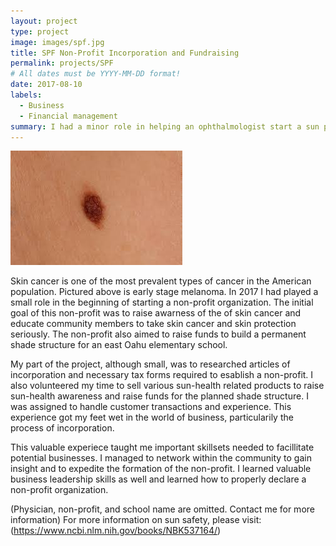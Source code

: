 ```yaml
---
layout: project
type: project
image: images/spf.jpg
title: SPF Non-Profit Incorporation and Fundraising
permalink: projects/SPF
# All dates must be YYYY-MM-DD format!
date: 2017-08-10
labels:
  - Business
  - Financial management
summary: I had a minor role in helping an ophthalmologist start a sun protection geared non-profit organization.
---
```

<img class="ui medium right floated rounded image" src="/images/symptoms.jpeg">

Skin cancer is one of the most prevalent types of cancer in the American population. Pictured above is early stage melanoma. In 2017 I had played a small role in the beginning of starting a non-profit organization. The initial goal of this non-profit was to raise awarness of the of skin cancer and educate community members to take skin cancer and skin protection seriously. The non-profit also aimed to raise funds to build a permanent shade structure for an east Oahu elementary school.

My part of the project, although small, was to researched articles of incorporation and necessary tax forms required to esablish a non-profit. I also volunteered my time to sell various sun-health related products to raise sun-health awareness and raise funds for the planned shade structure. I was assigned to handle customer transactions and experience. This experience got my feet wet in the world of business, particularily the process of incorporation.

This valuable experiece taught me important skillsets needed to facillitate potential businesses. I managed to network within the community to gain insight and to expedite the formation of the non-profit. I learned valuable business leadership skills as well and learned how to properly declare a non-profit organization.

(Physician, non-profit, and school name are omitted. Contact me for more information)
For more information on sun safety, please visit: (https://www.ncbi.nlm.nih.gov/books/NBK537164/)

